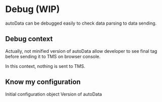# Debug (WIP)

autoData can be debugged easily to check data parsing to data sending.

## Debug context

Actually, not minified version of autoData allow developer to see final tag before sending it to TMS on browser console.

In this context, nothing is sent to TMS.

## Know my configuration

Initial configuration object
Version of autoData
